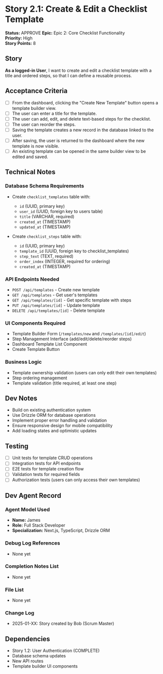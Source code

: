 # Story 2.1: Create & Edit a Checklist Template

**Status:** APPROVE
**Epic:** Epic 2: Core Checklist Functionality  
**Priority:** High  
**Story Points:** 8  

## Story

**As a logged-in User**, I want to create and edit a checklist template with a title and ordered steps, so that I can define a reusable process.

## Acceptance Criteria

- [ ] From the dashboard, clicking the "Create New Template" button opens a template builder view.
- [ ] The user can enter a title for the template.
- [ ] The user can add, edit, and delete text-based steps for the checklist.
- [ ] The user can reorder the steps.
- [ ] Saving the template creates a new record in the database linked to the user.
- [ ] After saving, the user is returned to the dashboard where the new template is now visible.
- [ ] An existing template can be opened in the same builder view to be edited and saved.

## Technical Notes

### Database Schema Requirements
- Create `checklist_templates` table with:
  - `id` (UUID, primary key)
  - `user_id` (UUID, foreign key to users table)
  - `title` (VARCHAR, required)
  - `created_at` (TIMESTAMP)
  - `updated_at` (TIMESTAMP)

- Create `checklist_steps` table with:
  - `id` (UUID, primary key)
  - `template_id` (UUID, foreign key to checklist_templates)
  - `step_text` (TEXT, required)
  - `order_index` (INTEGER, required for ordering)
  - `created_at` (TIMESTAMP)

### API Endpoints Needed
- `POST /api/templates` - Create new template
- `GET /api/templates` - Get user's templates
- `GET /api/templates/[id]` - Get specific template with steps
- `PUT /api/templates/[id]` - Update template
- `DELETE /api/templates/[id]` - Delete template

### UI Components Required
- Template Builder Form (`/templates/new` and `/templates/[id]/edit`)
- Step Management Interface (add/edit/delete/reorder steps)
- Dashboard Template List Component
- Create Template Button

### Business Logic
- Template ownership validation (users can only edit their own templates)
- Step ordering management
- Template validation (title required, at least one step)

## Dev Notes

- Build on existing authentication system
- Use Drizzle ORM for database operations
- Implement proper error handling and validation
- Ensure responsive design for mobile compatibility
- Add loading states and optimistic updates

## Testing

- [ ] Unit tests for template CRUD operations
- [ ] Integration tests for API endpoints
- [ ] E2E tests for template creation flow
- [ ] Validation tests for required fields
- [ ] Authorization tests (users can only access their own templates)

## Dev Agent Record

### Agent Model Used
- **Name:** James
- **Role:** Full Stack Developer
- **Specialization:** Next.js, TypeScript, Drizzle ORM

### Debug Log References
- None yet

### Completion Notes List
- None yet

### File List
- None yet

### Change Log
- 2025-01-XX: Story created by Bob (Scrum Master)

## Dependencies
- Story 1.2: User Authentication (COMPLETE)
- Database schema updates
- New API routes
- Template builder UI components 